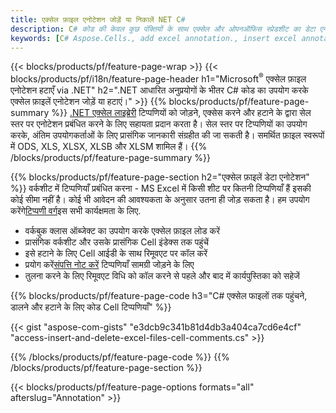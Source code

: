 ```yaml
---
title: एक्सेल फ़ाइल एनोटेशन जोड़ें या निकालें NET C#
description: C# कोड की केवल कुछ पंक्तियों के साथ एक्सेल और ओपनऑफिस स्प्रेडशीट का डेटा एनोटेशन जोड़ें या हटाएं।
keywords: [C# Aspose.Cells., add excel annotation., insert excel annotation., access excel annotation., remove excel annotation., delete excel annotation., add annotation in excel., insert annotation in excel., access annotation in excel., remove annotation in excel., delete annotation in excel]
---
```

{{< blocks/products/pf/feature-page-wrap >}}
{{< blocks/products/pf/i18n/feature-page-header h1="Microsoft<sup>&reg;</sup> एक्सेल फ़ाइल एनोटेशन हटाएँ via .NET" h2=".NET आधारित अनुप्रयोगों के भीतर C# कोड का उपयोग करके एक्सेल फ़ाइलें एनोटेशन जोड़ें या हटाएं।" >}}
{{% blocks/products/pf/feature-page-summary %}}
[.NET एक्सेल लाइब्रेरी](/cells/hi/net/) टिप्पणियों को जोड़ने, एक्सेस करने और हटाने के द्वारा सेल स्तर पर एनोटेशन प्रबंधित करने के लिए सहायता प्रदान करता है। सेल स्तर पर टिप्पणियों का उपयोग करके, अंतिम उपयोगकर्ताओं के लिए प्रासंगिक जानकारी संग्रहीत की जा सकती है। समर्थित फ़ाइल स्वरूपों में ODS, XLS, XLSX, XLSB और XLSM शामिल हैं।
{{% /blocks/products/pf/feature-page-summary %}}

{{% blocks/products/pf/feature-page-section h2="एक्सेल फ़ाइलें डेटा एनोटेशन" %}}
 वर्कशीट में टिप्पणियाँ प्रबंधित करना - MS Excel में किसी शीट पर कितनी टिप्पणियाँ हैं इसकी कोई सीमा नहीं है। कोई भी आवेदन की आवश्यकता के अनुसार उतना ही जोड़ सकता है। हम उपयोग करेंगे[टिप्पणी वर्ग](https://reference.aspose.com/cells/net/aspose.cells/comment)इस सभी कार्यक्षमता के लिए.

+ वर्कबुक क्लास ऑब्जेक्ट का उपयोग करके एक्सेल फ़ाइल लोड करें
+ प्रासंगिक वर्कशीट और उसके प्रासंगिक Cell इंडेक्स तक पहुंचें
+ इसे हटाने के लिए Cell आईडी के साथ रिमूवएट पर कॉल करें
 + प्रयोग करें[संपत्ति नोट करें](https://reference.aspose.com/cells/net/aspose.cells/comment/properties/note) टिप्पणियाँ सामग्री जोड़ने के लिए
+ तुलना करने के लिए रिमूवएट विधि को कॉल करने से पहले और बाद में कार्यपुस्तिका को सहेजें

{{% blocks/products/pf/feature-page-code h3="C# एक्सेल फाइलों तक पहुंचने, डालने और हटाने के लिए कोड Cell टिप्पणियाँ" %}}


{{< gist "aspose-com-gists" "e3dcb9c341b81d4db3a404ca7cd6e4cf" "access-insert-and-delete-excel-files-cell-comments.cs" >}}

{{% /blocks/products/pf/feature-page-code %}}
{{% /blocks/products/pf/feature-page-section %}}

{{< blocks/products/pf/feature-page-options formats="all" afterslug="Annotation" >}}
